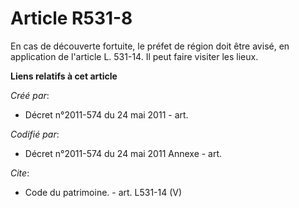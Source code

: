 # Article R531-8

En cas de découverte fortuite, le préfet de région doit être avisé, en application de l'article L. 531-14. Il peut faire
visiter les lieux.

**Liens relatifs à cet article**

_Créé par_:

  - Décret n°2011-574 du 24 mai 2011  - art.

_Codifié par_:

  - Décret n°2011-574 du 24 mai 2011 Annexe - art.

_Cite_:

  - Code du patrimoine. - art. L531-14 (V)
